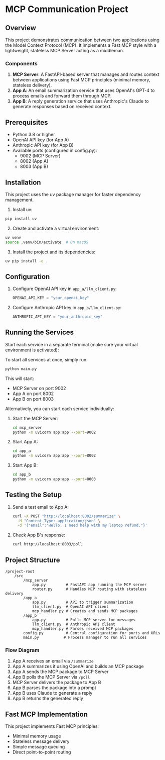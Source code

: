 # MCP Communication Project

## Overview

This project demonstrates communication between two applications using the Model Context Protocol (MCP). It implements a Fast MCP style with a lightweight, stateless MCP Server acting as a middleman.

### Components

1. **MCP Server**: A FastAPI-based server that manages and routes context between applications using Fast MCP principles (minimal memory, stateless delivery).
2. **App A**: An email summarization service that uses OpenAI's GPT-4 to process emails and forward them through MCP.
3. **App B**: A reply generation service that uses Anthropic's Claude to generate responses based on received context.

## Prerequisites

- Python 3.8 or higher
- OpenAI API key (for App A)
- Anthropic API key (for App B)
- Available ports (configured in config.py):
  - 9002 (MCP Server)
  - 8002 (App A)
  - 8003 (App B)

## Installation

This project uses the uv package manager for faster dependency management.

1. Install uv:
```bash
pip install uv
```

2. Create and activate a virtual environment:
```bash
uv venv
source .venv/bin/activate  # On macOS
```

3. Install the project and its dependencies:
```bash
uv pip install -e .
```

## Configuration

1. Configure OpenAI API key in `app_a/llm_client.py`:
   ```python
   OPENAI_API_KEY = "your_openai_key"
   ```

2. Configure Anthropic API key in `app_b/llm_client.py`:
   ```python
   ANTHROPIC_API_KEY = "your_anthropic_key"
   ```

## Running the Services

Start each service in a separate terminal (make sure your virtual environment is activated):

To start all services at once, simply run:
```bash
python main.py
```

This will start:
- MCP Server on port 9002
- App A on port 8002
- App B on port 8003

Alternatively, you can start each service individually:

1. Start the MCP Server:
   ```bash
   cd mcp_server
   python -m uvicorn app:app --port=9002
   ```

2. Start App A:
   ```bash
   cd app_a
   python -m uvicorn app:app --port=8002
   ```

3. Start App B:
   ```bash
   cd app_b
   python -m uvicorn app:app --port=8003
   ```

## Testing the Setup

1. Send a test email to App A:
   ```bash
   curl -X POST "http://localhost:8002/summarize" \
     -H "Content-Type: application/json" \
     -d '{"email":"Hello, I need help with my laptop refund."}'
   ```

2. Check App B's response:
   ```bash
   curl http://localhost:8003/poll
   ```

## Project Structure

```
/project-root
    /src
        /mcp_server
            app.py         # FastAPI app running the MCP server
            router.py      # Handles MCP routing with stateless delivery
        /app_a
            app.py         # API to trigger summarization
            llm_client.py  # OpenAI API client
            mcp_handler.py # Creates and sends MCP packages
        /app_b
            app.py         # Polls MCP server for messages
            llm_client.py  # Anthropic API client
            mcp_handler.py # Parses received MCP packages
        config.py          # Central configuration for ports and URLs
        main.py           # Process manager to run all services
```

### Flow Diagram

1. App A receives an email via `/summarize`
2. App A summarizes it using OpenAI and builds an MCP package
3. App A sends the MCP package to MCP Server
4. App B polls the MCP Server via `/poll`
5. MCP Server delivers the package to App B
6. App B parses the package into a prompt
7. App B uses Claude to generate a reply
8. App B returns the generated reply

## Fast MCP Implementation

This project implements Fast MCP principles:
- Minimal memory usage
- Stateless message delivery
- Simple message queuing
- Direct point-to-point routing
